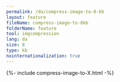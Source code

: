 ```yaml
---
permalink: /da/compress-image-to-8-kb
layout: feature
fileName: compress-image-to-8kb
folderName: feature
tool: imgcompression
lang: da
size: 8
type: kb
nointernationalization: true
---
```

{%- include compress-image-to-X.html -%}
      